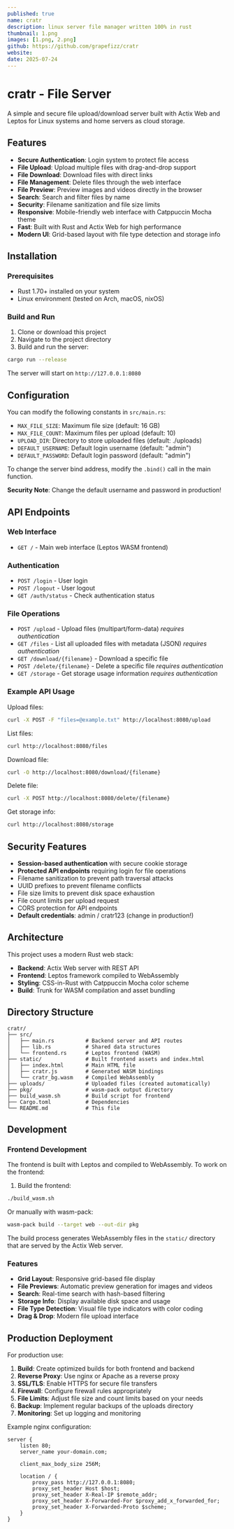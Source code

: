 ```yaml
---
published: true
name: cratr
description: linux server file manager written 100% in rust
thumbnail: 1.png
images: [1.png, 2.png]
github: https://github.com/grapefizz/cratr
website: 
date: 2025-07-24
---
```


# cratr - File Server

A simple and secure file upload/download server built with Actix Web and Leptos for Linux systems and home servers as cloud storage.

## Features

- **Secure Authentication**: Login system to protect file access
- **File Upload**: Upload multiple files with drag-and-drop support
- **File Download**: Download files with direct links  
- **File Management**: Delete files through the web interface
- **File Preview**: Preview images and videos directly in the browser
- **Search**: Search and filter files by name
- **Security**: Filename sanitization and file size limits
- **Responsive**: Mobile-friendly web interface with Catppuccin Mocha theme
- **Fast**: Built with Rust and Actix Web for high performance
- **Modern UI**: Grid-based layout with file type detection and storage info

## Installation

### Prerequisites

- Rust 1.70+ installed on your system
- Linux environment (tested on Arch, macOS, nixOS)

### Build and Run

1. Clone or download this project
2. Navigate to the project directory
3. Build and run the server:

```bash
cargo run --release
```

The server will start on `http://127.0.0.1:8080`

## Configuration

You can modify the following constants in `src/main.rs`:

- `MAX_FILE_SIZE`: Maximum file size (default: 16 GB)
- `MAX_FILE_COUNT`: Maximum files per upload (default: 10)
- `UPLOAD_DIR`: Directory to store uploaded files (default: ./uploads)
- `DEFAULT_USERNAME`: Default login username (default: "admin")
- `DEFAULT_PASSWORD`: Default login password (default: "admin")

To change the server bind address, modify the `.bind()` call in the main function.

**Security Note**: Change the default username and password in production!

## API Endpoints

### Web Interface
- `GET /` - Main web interface (Leptos WASM frontend)

### Authentication
- `POST /login` - User login
- `POST /logout` - User logout
- `GET /auth/status` - Check authentication status

### File Operations
- `POST /upload` - Upload files (multipart/form-data) *requires authentication*
- `GET /files` - List all uploaded files with metadata (JSON) *requires authentication*
- `GET /download/{filename}` - Download a specific file
- `POST /delete/{filename}` - Delete a specific file *requires authentication*
- `GET /storage` - Get storage usage information *requires authentication*

### Example API Usage

Upload files:
```bash
curl -X POST -F "files=@example.txt" http://localhost:8080/upload
```

List files:
```bash
curl http://localhost:8080/files
```

Download file:
```bash
curl -O http://localhost:8080/download/{filename}
```

Delete file:
```bash
curl -X POST http://localhost:8080/delete/{filename}
```

Get storage info:
```bash
curl http://localhost:8080/storage
```

## Security Features

- **Session-based authentication** with secure cookie storage
- **Protected API endpoints** requiring login for file operations
- Filename sanitization to prevent path traversal attacks
- UUID prefixes to prevent filename conflicts
- File size limits to prevent disk space exhaustion
- File count limits per upload request
- CORS protection for API endpoints
- **Default credentials**: admin / cratr123 (change in production!)

## Architecture

This project uses a modern Rust web stack:

- **Backend**: Actix Web server with REST API
- **Frontend**: Leptos framework compiled to WebAssembly
- **Styling**: CSS-in-Rust with Catppuccin Mocha color scheme
- **Build**: Trunk for WASM compilation and asset bundling

## Directory Structure

```
cratr/
├── src/
│   ├── main.rs          # Backend server and API routes
│   ├── lib.rs           # Shared data structures
│   └── frontend.rs      # Leptos frontend (WASM)
├── static/              # Built frontend assets and index.html
│   ├── index.html       # Main HTML file
│   ├── cratr.js         # Generated WASM bindings
│   └── cratr_bg.wasm    # Compiled WebAssembly
├── uploads/             # Uploaded files (created automatically)
├── pkg/                 # wasm-pack output directory
├── build_wasm.sh        # Build script for frontend
├── Cargo.toml           # Dependencies
└── README.md            # This file
```

## Development

### Frontend Development

The frontend is built with Leptos and compiled to WebAssembly. To work on the frontend:

1. Build the frontend:
```bash
./build_wasm.sh
```

Or manually with wasm-pack:
```bash
wasm-pack build --target web --out-dir pkg
```

The build process generates WebAssembly files in the `static/` directory that are served by the Actix Web server.

### Features

- **Grid Layout**: Responsive grid-based file display
- **File Previews**: Automatic preview generation for images and videos
- **Search**: Real-time search with hash-based filtering
- **Storage Info**: Display available disk space and usage
- **File Type Detection**: Visual file type indicators with color coding
- **Drag & Drop**: Modern file upload interface

## Production Deployment

For production use:

1. **Build**: Create optimized builds for both frontend and backend
2. **Reverse Proxy**: Use nginx or Apache as a reverse proxy
3. **SSL/TLS**: Enable HTTPS for secure file transfers
4. **Firewall**: Configure firewall rules appropriately
5. **File Limits**: Adjust file size and count limits based on your needs
6. **Backup**: Implement regular backups of the uploads directory
7. **Monitoring**: Set up logging and monitoring

Example nginx configuration:
```nginx
server {
    listen 80;
    server_name your-domain.com;
    
    client_max_body_size 256M;
    
    location / {
        proxy_pass http://127.0.0.1:8080;
        proxy_set_header Host $host;
        proxy_set_header X-Real-IP $remote_addr;
        proxy_set_header X-Forwarded-For $proxy_add_x_forwarded_for;
        proxy_set_header X-Forwarded-Proto $scheme;
    }
}
```